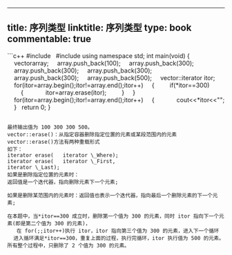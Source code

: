 
---
title: 序列类型
linktitle: 序列类型
type: book
commentable: true
---

﻿```c++
#include <iostream> 
#include <vector>
using namespace std;
int main(void)
{
    vector<int>array;
    array.push_back(100);
    array.push_back(300);
    array.push_back(300);
    array.push_back(300);
    array.push_back(300);
    array.push_back(500);
    vector<int>::iterator itor;
    for(itor=array.begin();itor!=array.end();itor++)
    {
        if(*itor==300)
        {
            itor=array.erase(itor);
        }
    }
    for(itor=array.begin();itor!=array.end();itor++)
    {
            cout<<*itor<<"";
    }
  return 0;
}
```

最终输出值为 100 300 300 500。
vector::erase()：从指定容器删除指定位置的元素或某段范围内的元素
vector::erase()方法有两种重载形式
如下：
iterator erase(   iterator \_Where);
iterator erase(   iterator \_First,  
iterator \_Last);
如果是删除指定位置的元素时：
返回值是一个迭代器，指向删除元素下一个元素;

如果是删除某范围内的元素时：返回值也表示一个迭代器，指向最后一个删除元素的下一个元素;

在本题中，当*itor==300 成立时，删除第一个值为 300 的元素，同时 itor 指向下一个元素(即是第二个值为 300 的元素)，
   在 for(;;itor++)执行 itor，itor 指向第三个值为 300 的元素，进入下一个循环
  进入循环满足*itor==300，重复上面的过程，执行完循环，itor 执行值为 500 的元素。
所有整个过程中，只删除了 2 个值为 300 的元素。

    